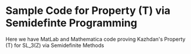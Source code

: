 # Sample Code for Property (T) via Semidefinte Programming
Here we have MatLab and Mathematica code proving Kazhdan's Property (T) for SL_3(Z) via Semidefinite Methods
